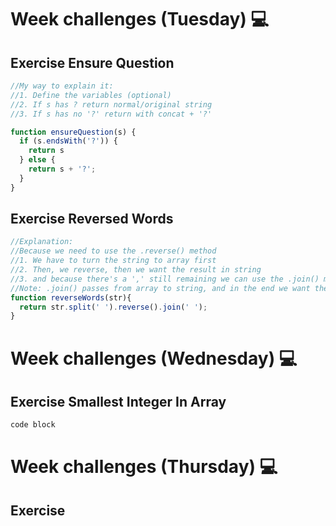 # Week challenges (Tuesday) 💻

## Exercise Ensure Question

```JavaScript
//My way to explain it:
//1. Define the variables (optional)
//2. If s has ? return normal/original string
//3. If s has no '?' return with concat + '?'

function ensureQuestion(s) {
  if (s.endsWith('?')) {
    return s
  } else {
    return s + '?';
  }
}
```

## Exercise Reversed Words

```JavaScript
//Explanation:
//Because we need to use the .reverse() method
//1. We have to turn the string to array first
//2. Then, we reverse, then we want the result in string
//3. and because there's a ',' still remaining we can use the .join() method with (' '); to make the separation between the words
//Note: .join() passes from array to string, and in the end we want the data to keep string
function reverseWords(str){
  return str.split(' ').reverse().join(' ');
}
```

# Week challenges (Wednesday) 💻

## Exercise Smallest Integer In Array

```JavaScript
code block
```

# Week challenges (Thursday) 💻

## Exercise
